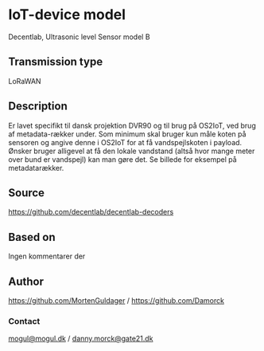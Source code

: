 # IoT-device model
Decentlab, Ultrasonic level Sensor model B
## Transmission type
LoRaWAN

## Description
Er lavet specifikt til dansk projektion DVR90 og til brug på OS2IoT, ved brug af metadata-rækker under.  Som minimum skal bruger kun måle koten på sensoren og angive denne i OS2IoT for at få vandspejlskoten i payload. Ønsker bruger alligevel at få den lokale vandstand (altså hvor mange meter over bund er vandspejl) kan man gøre det. 
Se billede for eksempel på metadatarækker.


## Source
https://github.com/decentlab/decentlab-decoders
## Based on
Ingen kommentarer der

## Author
https://github.com/MortenGuldager / https://github.com/Damorck

### Contact
mogul@mogul.dk / danny.morck@gate21.dk